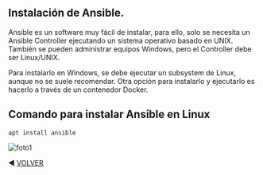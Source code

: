 ## Instalación de Ansible.
Ansible es un software muy fácil de instalar, para ello, solo se necesita un Ansible Controller ejecutando un sistema operativo basado en UNIX. También se pueden administrar equipos Windows, pero el Controller debe ser Linux/UNIX.

Para instalarlo en Windows, se debe ejecutar un subsystem de Linux, aunque no se suele recomendar. Otra opción para instalarlo y ejecutarlo es hacerlo a través de un contenedor Docker.

## Comando para instalar Ansible en Linux
```
apt install ansible
```
![foto1](https://github.com/kikelopser/Ansible/blob/main/Ansible/1-server.png)

◀️ [VOLVER](https://github.com/kikelopser/Ansible)
